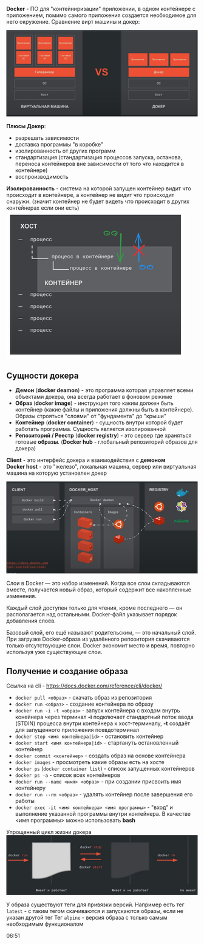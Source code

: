 **Docker** - ПО для "контейниризации" приложении, в одном контейнере с приложением, помимо самого приложения создается необходимое для него окружение.
Сравнение вирт машины и докер:

![alt text](./pictures/docker_cs_vm.png)

**Плюсы Докер**:
- разрешать зависимости
- доставка программы "в коробке"
- изолированность от других программ
- стандартизация (стандартизация процессов запуска, останова, переноса контейнеров вне зависимости от того что находится в контейнере)
- воспроизводимость

**Изолированность** - система на которой запущен контейнер видит что происходит в контейнере, а контейнер не видит что происходит снаружи. (значит контейнер не будет видеть что происходит в других контейнерах если они есть)
![alt text](./pictures/isolation.png)

## Сущности докера
- **Демон** (**docker deamon**) - это программа которая управляет всеми объектами докера, она всегда работает в фоновом режиме
- **Образ** (**docker image**) - инструкция того каким должен быть контейнер (какие файлы и приложения должны быть в контейнере). Образы строяться "слоями" от "фундамента" до "крыши"
- **Контейнер** (**docker container**) - сущность внутри которой будет работать программа. Сущность является изолированной 
- **Репозиторий / Реестр** (**docker registry**) - это сервер где храняться готовые **образы**. (**Docker hub** - глобальный репозиторий образов для докера)


**Client** - это интерфейс докера и взаимодействия с **демоном**  
**Docker host** - это "железо", локальная машина, сервер или виртуальная машина на которую установлен докер

![alt text](./pictures/docker_entities.png)


Слои в Docker — это набор изменений. Когда все слои складываются вместе, получается новый образ, который содержит все накопленные изменения. 

Каждый слой доступен только для чтения, кроме последнего — он располагается над остальными. Docker-файл указывает порядок добавления слоёв.

Базовый слой, его ещё называют родительским, — это начальный слой. При загрузке Docker-образа из удалённого репозитория скачиваются только отсутствующие слои. Docker экономит место и время, повторно используя уже существующие слои.


## Получение и создание образа
Ссылка на cli - https://docs.docker.com/reference/cli/docker/

- `docker pull <образ>` - скачать образ из репозитория
- `docker run <образ>` - создание контейнера по образу
- `docker run -i -t <образ>` - запуск контейнера с входом внутрь конейнера через терминал **-i** подключает стандартный поток ввода (STDIN) процесса внутри контейнера к хост-терминалу, **-t** создаёт для запущенного приложения псевдотерминал
- `docker stop <имя контейнера|id>` - остановить контейнер
- `docker start <имя контейнера|id>` - стартануть остановленный контейнер
- `docker commit <контейнер>` - создать образ на основе контейнера
- `docker images` - просмотреть какие образы есть на хосте
- `docker ps` (`docker container list`) - список запущенных контейнеров
- `docker ps -a` - список всех контейнеров 
- `docker run --name <имя> <образ>` - при создании присвоить имя контейнеру
- `docker run --rm <образ>` - удалять контейнер после завершения его работы
- `docker exec -it <имя контейнера> <имя программы>` - "вход"  и выполнение указанной программы внутри контейнера. В качестве <имя программы> можно использовать **bash**

Упрощенный цикл жизни докера
![alt text](./pictures/docker_live_cycle.png)

У образа существуют теги для привязки версий.
Например есть тег `latest` - с таким тегом скачиваются и запускаются образы, если не указан другой тег
Тег `alpine` - версия образа с только самым необходимым функционалом

06:51